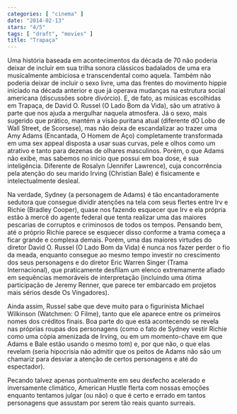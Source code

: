 ```yaml
---
categories: [ "cinema" ]
date: "2014-02-13"
stars: "4/5"
tags: [ "draft", "movies" ]
title: "Trapaça"
---
```

Uma história baseada em acontecimentos da década de 70 não poderia
deixar de incluir em sua trilha sonora clássicos badalados de uma era
musicalmente ambiciosa e transcendental como aquela. Também não poderia
deixar de incluir o sexo livre, uma das frentes do movimento hippie
iniciado na década anterior e que já operava mudanças na estrutura
social americana (discussões sobre divórcio). E, de fato, as músicas
escolhidas em Trapaça, de David O. Russel (O Lado Bom da Vida), são um
atrativo à parte que nos ajuda a mergulhar naquela atmosfera. Já o sexo,
mais sugerido que prático, mantém a visão puritana atual (diferente
dO Lobo de Wall Street, de Scorsese), mas não deixa de escandalizar
ao trazer uma Amy Adams (Encantada, O Homem de Aço) completamente
transformada em uma sex appeal disposta a usar suas curvas, pele e olhos
como um atrativo e tanto para dezenas de olhares masculinos. Porém,
o que Adams não exibe, mas sabemos no início que possui em boa dose,
é sua inteligência. Diferente de Rosalyn (Jennifer Lawrence), cuja
concorrência pela atenção do seu marido Irving (Christian Bale)
é fisicamente e intelectualmente desleal.

Na verdade, Sydney (a personagem de Adams) é tão encantadoramente
sedutora que consegue dividir atenções na tela com seus flertes entre
Irv e Richie (Bradley Cooper), quase nos fazendo esquecer que Irv e ela
própria estão à mercê do agente federal que tenta realizar uma das
maiores pescarias de corruptos e criminosos de todos os tempos. Pensando
bem, até o próprio Richie parece se esquecer disso conforme a trama
começa a ficar grande e complexa demais. Porém, uma das maiores
virtudes do diretor David O. Russel (O Lado Bom da Vida) é nunca nos
fazer perder o fio da meada, enquanto consegue ao mesmo tempo investir
no crescimento dos seus personagens e do diretor Eric Warren Singer
(Trama Internacional), que praticamente desfilam um elenco extremamente
afiado em sequências memoráveis de interpretação (incluindo uma
ótima participação de Jeremy Renner, que parece ter embarcado em
projetos mais sérios desde Os Vingadores).

Ainda assim, Russel sabe que deve muito para o figurinista Michael
Wilkinson (Watchmen: O Filme), tanto que ele aparece entre os primeiros
nomes dos créditos finais. Boa parte do que está acontecendo se revela
nas próprias roupas dos personagens (como o fato de Sydney vestir Richie
como uma cópia amenizada de Irving, ou em um momento-chave em que Adams e
Bale estão usando o mesmo tom) e, por que não, o que elas revelam (seria
hipocrisia não admitir que os peitos de Adams não são um chamariz
para desviar a atenção de certos personagens e até do espectador).

Pecando talvez apenas pontualmente em seu desfecho acelerado e
inversamente climático, American Hustle flerta com nossas emoções
enquanto tentamos julgar (ou não) o que é certo e errado em tantos
personagens que assustam por serem tão reais quanto surreais.
